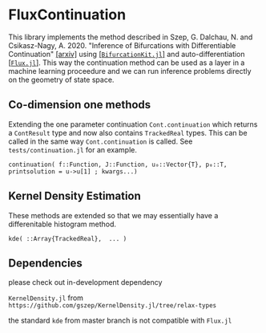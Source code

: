 # FluxContinuation

This library implements the method described in Szep, G. Dalchau, N. and Csikasz-Nagy, A. 2020. "Inference of Bifurcations with Differentiable Continuation" [[arxiv]](https://arxiv.org/abs/) using [[`BifurcationKit.jl`]](https://github.com/rveltz/BifurcationKit.jl) and auto-differentiation [[`Flux.jl`]](https://github.com/FluxML/Zygote.jl). This way the continuation method can be used as a layer in a machine learning proceedure and we can run inference problems directly on the geometry of state space.

## Co-dimension one methods
Extending the one parameter continuation `Cont.continuation` which returns a `ContResult` type and now also contains `TrackedReal` types. This can be called in the same way `Cont.continuation` is called. See `tests/continuation.jl` for an example.
```
continuation( f::Function, J::Function, u₀::Vector{T}, p₀::T, printsolution = u->u[1] ; kwargs...)
```

## Kernel Density Estimation
These methods are extended so that we may essentially have a differenitable histogram method.
```
kde( ::Array{TrackedReal},  ... )
```

## Dependencies
please check out in-development dependency

`KernelDensity.jl` from `https://github.com/gszep/KernelDensity.jl/tree/relax-types`

the standard `kde` from master branch is not compatible with `Flux.jl`

